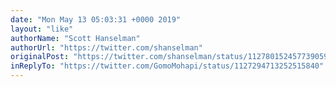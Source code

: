 ```yaml
---
date: "Mon May 13 05:03:31 +0000 2019"
layout: "like"
authorName: "Scott Hanselman"
authorUrl: "https://twitter.com/shanselman"
originalPost: "https://twitter.com/shanselman/status/1127801524577390593"
inReplyTo: "https://twitter.com/GomoMohapi/status/1127294713252515840"
---
```

